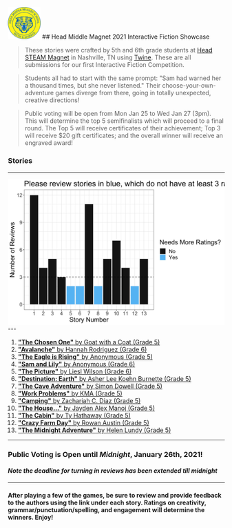 

<img src="school_logo.png" width="15%">
## Head Middle Magnet 2021 Interactive Fiction Showcase

> These stories were crafted by 5th and 6th grade students at [Head STEAM Magnet](https://schools.mnps.org/head-middle-magnet-prep) in Nashville, TN using [Twine](https://www.twinery.org). These are all submissions for our first Interactive Fiction Competition.

> Students all had to start with the same prompt: "Sam had warned her a thousand times, but she never listened." Their choose-your-own-adventure games diverge from there, going in totally unexpected, creative directions!

> Public voting will be open from Mon Jan 25 to Wed Jan 27 (3pm). This will determine the top 5 semifinalists which will proceed to a final round. The Top 5 will receive certificates of their achievement; Top 3 will receive $20 gift certificates; and the overall winner will receive an engraved award!

### Stories
---
<div style="display: flex; justify-items:center">

<img src="media/num_reviews_barplot.jpg" max-width="700px"/>
</div>
---


1. [**"The Chosen One"** by Goat with a Coat (Grade 5)](voting-pages/01.md)
2. [**"Avalanche"** by Hannah Rodriguez (Grade 6)](voting-pages/02.md)
3. [**"The Eagle is Rising"** by Anonymous (Grade 5)](voting-pages/03.md)
4. [**"Sam and Lily"** by Anonymous (Grade 6)](voting-pages/04.md)
5. [**"The Picture"** by Liesl Wilson (Grade 6)](voting-pages/05.md)
6. [**"Destination: Earth"** by Asher Lee Koehn Burnette (Grade 5)](voting-pages/06.md)
7. [**"The Cave Adventure"** by Simon Dowell (Grade 5)](voting-pages/07.md)
8. [**"Work Problems"** by KMA (Grade 5)](voting-pages/08.md)
9. [**"Camping"** by Zachariah C. Diaz (Grade 5)](voting-pages/09.md)
10. [**"The House..."** by Jayden Alex Manoj (Grade 5)](voting-pages/10.md)
11. [**"The Cabin"** by Ty Hathaway (Grade 5)](voting-pages/11.md)
12. [**"Crazy Farm Day"** by Rowan Austin (Grade 5)](voting-pages/12.md)
13. [**"The Midnight Adventure"** by Helen Lundy (Grade 5)](voting-pages/13.md)

----
### Public Voting is Open until ***Midnight***, January 26th, 2021!
#### *Note the deadline for turning in reviews has been extended till midnight*
----
#### After playing a few of the games, be sure to review and provide feedback to the authors using the link under each story. Ratings on creativity, grammar/punctuation/spelling, and engagement will determine the winners. Enjoy!
<br/>
<br/>

